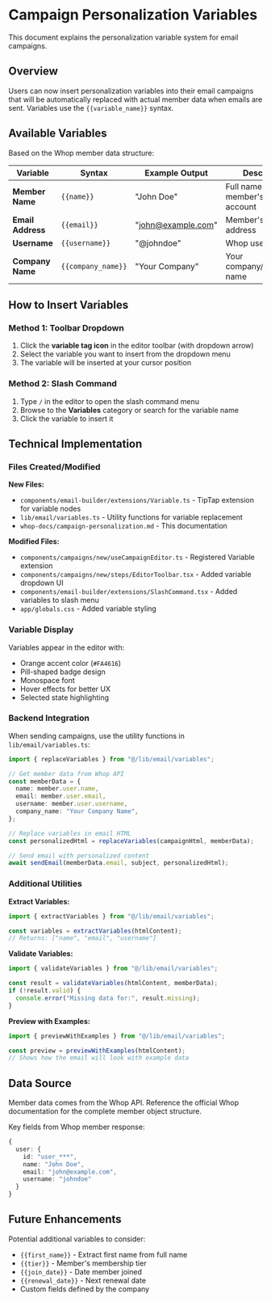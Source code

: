 # Campaign Personalization Variables

This document explains the personalization variable system for email campaigns.

## Overview

Users can now insert personalization variables into their email campaigns that will be automatically replaced with actual member data when emails are sent. Variables use the `{{variable_name}}` syntax.

## Available Variables

Based on the Whop member data structure:

| Variable | Syntax | Example Output | Description |
|----------|--------|----------------|-------------|
| **Member Name** | `{{name}}` | "John Doe" | Full name from member's Whop account |
| **Email Address** | `{{email}}` | "john@example.com" | Member's email address |
| **Username** | `{{username}}` | "@johndoe" | Whop username |
| **Company Name** | `{{company_name}}` | "Your Company" | Your company/experience name |

## How to Insert Variables

### Method 1: Toolbar Dropdown
1. Click the **variable tag icon** in the editor toolbar (with dropdown arrow)
2. Select the variable you want to insert from the dropdown menu
3. The variable will be inserted at your cursor position

### Method 2: Slash Command
1. Type `/` in the editor to open the slash command menu
2. Browse to the **Variables** category or search for the variable name
3. Click the variable to insert it

## Technical Implementation

### Files Created/Modified

**New Files:**
- `components/email-builder/extensions/Variable.ts` - TipTap extension for variable nodes
- `lib/email/variables.ts` - Utility functions for variable replacement
- `whop-docs/campaign-personalization.md` - This documentation

**Modified Files:**
- `components/campaigns/new/useCampaignEditor.ts` - Registered Variable extension
- `components/campaigns/new/steps/EditorToolbar.tsx` - Added variable dropdown UI
- `components/email-builder/extensions/SlashCommand.tsx` - Added variables to slash menu
- `app/globals.css` - Added variable styling

### Variable Display

Variables appear in the editor with:
- Orange accent color (`#FA4616`)
- Pill-shaped badge design
- Monospace font
- Hover effects for better UX
- Selected state highlighting

### Backend Integration

When sending campaigns, use the utility functions in `lib/email/variables.ts`:

```typescript
import { replaceVariables } from "@/lib/email/variables";

// Get member data from Whop API
const memberData = {
  name: member.user.name,
  email: member.user.email,
  username: member.user.username,
  company_name: "Your Company Name",
};

// Replace variables in email HTML
const personalizedHtml = replaceVariables(campaignHtml, memberData);

// Send email with personalized content
await sendEmail(memberData.email, subject, personalizedHtml);
```

### Additional Utilities

**Extract Variables:**
```typescript
import { extractVariables } from "@/lib/email/variables";

const variables = extractVariables(htmlContent);
// Returns: ["name", "email", "username"]
```

**Validate Variables:**
```typescript
import { validateVariables } from "@/lib/email/variables";

const result = validateVariables(htmlContent, memberData);
if (!result.valid) {
  console.error("Missing data for:", result.missing);
}
```

**Preview with Examples:**
```typescript
import { previewWithExamples } from "@/lib/email/variables";

const preview = previewWithExamples(htmlContent);
// Shows how the email will look with example data
```

## Data Source

Member data comes from the Whop API. Reference the official Whop documentation for the complete member object structure.

Key fields from Whop member response:
```typescript
{
  user: {
    id: "user_***",
    name: "John Doe",
    email: "john@example.com",
    username: "johndoe"
  }
}
```

## Future Enhancements

Potential additional variables to consider:
- `{{first_name}}` - Extract first name from full name
- `{{tier}}` - Member's membership tier
- `{{join_date}}` - Date member joined
- `{{renewal_date}}` - Next renewal date
- Custom fields defined by the company
